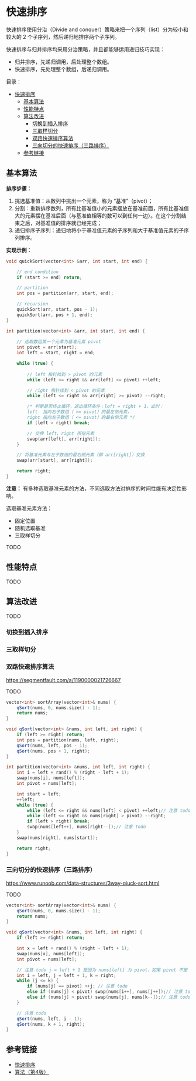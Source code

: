 # 快速排序

快速排序使用分治（Divide and conquer）策略来把一个序列（list）分为较小和较大的 2 个子序列，然后递归地排序两个子序列。

快速排序与归并排序均采用分治策略，并且都能够运用递归技巧实现：

* 归并排序，先递归调用，后处理整个数组。
* 快速排序，先处理整个数组，后递归调用。

目录：

- [快速排序](#快速排序)
  - [基本算法](#基本算法)
  - [性能特点](#性能特点)
  - [算法改进](#算法改进)
    - [切换到插入排序](#切换到插入排序)
    - [三取样切分](#三取样切分)
    - [双路快速排序算法](#双路快速排序算法)
    - [三向切分的快速排序（三路排序）](#三向切分的快速排序三路排序)
  - [参考链接](#参考链接)

## 基本算法

**排序步骤：**

1. 挑选基准值：从数列中挑出一个元素，称为 “基准”（pivot）；
2. 分割：重新排序数列，所有比基准值小的元素摆放在基准前面，所有比基准值大的元素摆在基准后面（与基准值相等的数可以到任何一边）。在这个分割结束之后，对基准值的排序就已经完成；
3. 递归排序子序列：递归地将小于基准值元素的子序列和大于基准值元素的子序列排序。

**实现示例：**

```C++
void quickSort(vector<int> &arr, int start, int end) {

    // end condition
    if (start >= end) return;

    // partition
    int pos = partition(arr, start, end);

    // recursion
    quickSort(arr, start, pos - 1);
    quickSort(arr, pos + 1, end);
}

int partition(vector<int> &arr, int start, int end) {
  
    // 选取数组第一个元素为基准元素 pivot
    int pivot = arr[start];
    int left = start, right = end;

    while (true) {
      
        // left 指针找到 > pivot 的元素
        while (left <= right && arr[left] <= pivot) ++left;

        // right 指针找到 < pivot 的元素
        while (left <= right && arr[right] >= pivot) --right;

        /* 判断是否终止循环，退出循环条件：left = right + 1，此时：
        left  指向右子数组（ >= pivot）的最左侧元素，
        right 指向左子数组（ <= pivot）的最右侧元素 */
        if (left > right) break;

        // 交换 left、right 所指元素
        swap(arr[left], arr[right]);
    }

    // 将基准元素与左子数组的最右侧元素（即 arr[right]）交换
    swap(arr[start], arr[right]);

    return right;
}
```

**注意：** 有多种选取基准元素的方法，不同选取方法对排序的时间性能有决定性影响。

选取基准元素方法：

* 固定位置
* 随机选取基准
* 三取样切分

TODO

## 性能特点

TODO

## 算法改进

TODO

### 切换到插入排序

### 三取样切分

### 双路快速排序算法

https://segmentfault.com/a/1190000021726667

TODO

```C++
vector<int> sortArray(vector<int>& nums) {
    qSort(nums, 0, nums.size() - 1);
    return nums;
}

void qSort(vector<int> &nums, int left, int right) {
    if (left >= right) return;
    int pos = partition(nums, left, right);
    qSort(nums, left, pos - 1);
    qSort(nums, pos + 1, right);
}

int partition(vector<int> &nums, int left, int right) {
    int i = left + rand() % (right - left + 1);
    swap(nums[i], nums[left]);
    int pivot = nums[left];

    int start = left;
    ++left;
    while (true) {
        while (left <= right && nums[left] < pivot) ++left;// 注意 todo
        while (left <= right && nums[right] > pivot) --right;
        if (left > right) break;
        swap(nums[left++], nums[right--]);// 注意 todo
    }
    swap(nums[right], nums[start]);

    return right;
}

```

### 三向切分的快速排序（三路排序）

https://www.runoob.com/data-structures/3way-qiuck-sort.html

TODO

```C++
vector<int> sortArray(vector<int>& nums) {
    qSort(nums, 0, nums.size() - 1);
    return nums;
}

void qSort(vector<int> &nums, int left, int right) {
    if (left >= right) return;

    int x = left + rand() % (right - left + 1);
    swap(nums[x], nums[left]);
    int pivot = nums[left];

    // 注意 todo j = left + 1 是因为 nums[left] 为 pivot，如果 pivot 不是 left 位置取的话，则应该初始化 j = left；
    int i = left, j = left + 1, k = right;
    while (j <= k) {
        if (nums[j] == pivot) ++j; // 注意 todo
        else if (nums[j] < pivot) swap(nums[i++], nums[j++]);// 注意 todo
        else if (nums[j] > pivot) swap(nums[j], nums[k--]);// 注意 todo
    }

    // 注意 todo
    qSort(nums, left, i - 1);
    qSort(nums, k + 1, right);
}
```

## 参考链接

* [快速排序](https://zh.wikipedia.org/wiki/%E5%BF%AB%E9%80%9F%E6%8E%92%E5%BA%8F)
* [算法（第4版）](https://algs4.cs.princeton.edu/home/)
